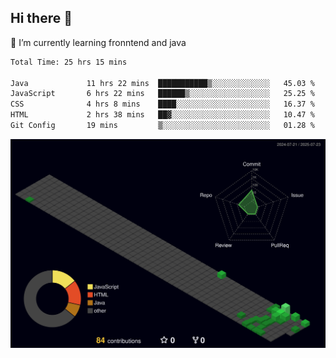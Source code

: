 ## Hi there 👋

<!--
**CereenaG/CereenaG** is a ✨ _special_ ✨ repository because its `README.md` (this file) appears on your GitHub profile.

Here are some ideas to get you started:

- 🔭 I’m currently working on ...
- 🌱 I’m currently learning ...
- 👯 I’m looking to collaborate on ...
- 🤔 I’m looking for help with ...
- 💬 Ask me about ...
- 📫 How to reach me: ...
- 😄 Pronouns: ...
- ⚡ Fun fact: ...
-->
 🌱 I’m currently learning fronntend and java
 
<!--START_SECTION:waka-->

```txt
Total Time: 25 hrs 15 mins

Java             11 hrs 22 mins  ███████████▒░░░░░░░░░░░░░   45.03 %
JavaScript       6 hrs 22 mins   ██████▒░░░░░░░░░░░░░░░░░░   25.25 %
CSS              4 hrs 8 mins    ████░░░░░░░░░░░░░░░░░░░░░   16.37 %
HTML             2 hrs 38 mins   ██▓░░░░░░░░░░░░░░░░░░░░░░   10.47 %
Git Config       19 mins         ▒░░░░░░░░░░░░░░░░░░░░░░░░   01.28 %
```

<!--END_SECTION:waka-->
![](./profile-3d-contrib/profile-night-green.svg)
